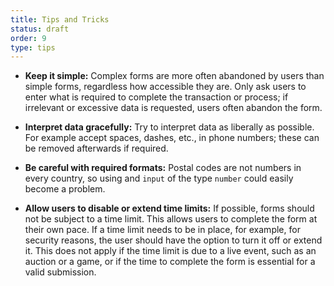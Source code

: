 ```yaml
---
title: Tips and Tricks
status: draft
order: 9
type: tips
---
```


* **Keep it simple:** Complex forms are more often abandoned by users than simple forms, regardless how accessible they are. Only ask users to enter what is required to complete the transaction or process; if irrelevant or excessive data is requested, users often abandon the form.

* **Interpret data gracefully:** Try to interpret data as liberally as possible. For example accept spaces, dashes, etc., in phone numbers; these can be removed afterwards if required.

* **Be careful with required formats:** Postal codes are not numbers in every country, so using and `input` of the type `number` could easily become a problem.

* **Allow users to disable or extend time limits:** If possible, forms should not be subject to a time limit.  This allows users to complete the form at their own pace. If a time limit needs to be in place, for example, for security reasons, the user should have the option to turn it off or extend it. This does not apply if the time limit is due to a live event, such as an auction or a game, or if the time to complete the form is essential for a valid submission.
